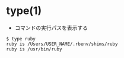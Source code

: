 # type(1)
- コマンドの実行パスを表示する

```
$ type ruby
ruby is /Users/USER_NAME/.rbenv/shims/ruby
ruby is /usr/bin/ruby
```
